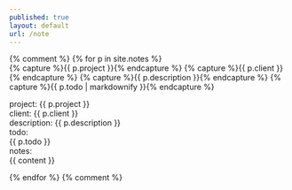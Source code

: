 ```yaml
---
published: true
layout: default
url: /note
---
```

{% comment %}
{% for p in site.notes %}   
  {% capture %}{{ p.project }}{% endcapture %}
  {% capture %}{{ p.client }}{% endcapture %}
  {% capture %}{{ p.description }}{% endcapture %}
  {% capture %}{{ p.todo | markdownify }}{% endcapture %}

  project: {{ p.project }}  
  client: {{ p.client }}  
  description: {{ p.description }}  
  todo:  
  {{ p.todo }}  
  notes:    
  {{ content }}  

{% endfor %}
{% comment %}
